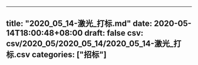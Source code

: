 
---
title: "2020_05_14-激光_打标.md"
date: 2020-05-14T18:00:48+08:00
draft: false
csv: csv/2020_05/2020_05_14/2020_05_14-激光_打标.csv
categories: ["招标"]
---
